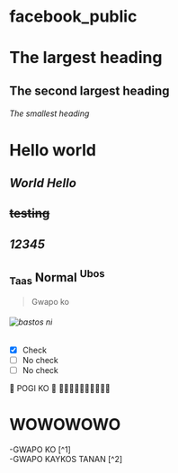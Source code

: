 # facebook_public
# The largest heading
## The second largest heading
###### The smallest heading
# **Hello world**
##  *World Hello* 
## ~~testing~~
## ***12345***
## <sub>Taas</sub> Normal <sup>Ubos</sup>
 >Gwapo ko
###### ![bastos ni](https://i.natgeofe.com/n/4f5aaece-3300-41a4-b2a8-ed2708a0a27c/domestic-dog_thumb_4x3.jpg)

- [x] Check    
- [ ] No check
- [ ] No check

:smiling_face_with_three_hearts: POGI KO :smiling_face_with_three_hearts:
:triumph::triumph::triumph::triumph::triumph::triumph::triumph::triumph::triumph::triumph:


# WOWOWOWO

-GWAPO KO [^1]   
-GWAPO KAYKOS TANAN [^2] 

